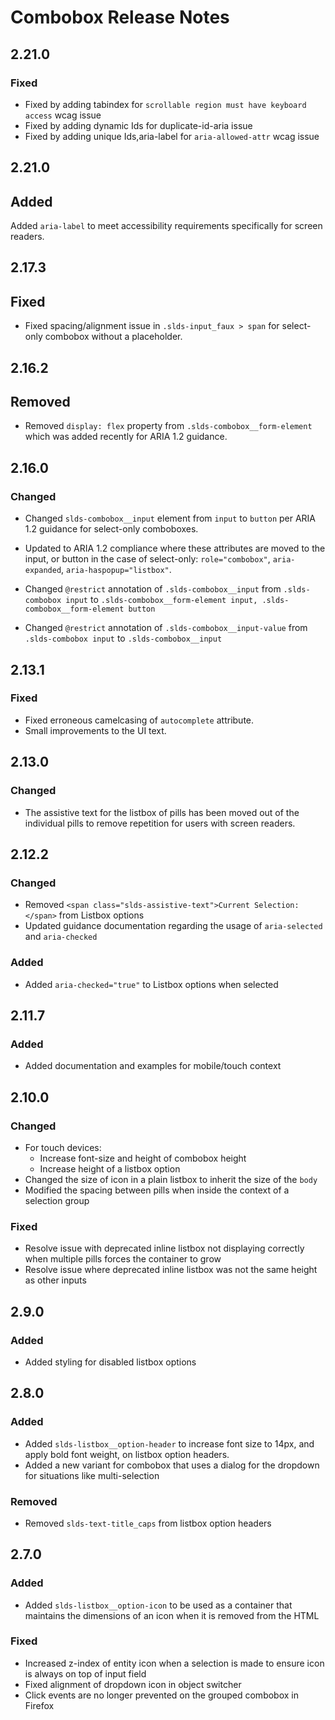 <!-- Release notes authoring guidelines: http://keepachangelog.com/ -->

# Combobox Release Notes

<!-- ## [Unreleased] -->
## 2.21.0
### Fixed
- Fixed by adding tabindex for `scrollable region must have keyboard access` wcag issue
- Fixed by adding dynamic Ids for duplicate-id-aria issue
- Fixed by adding unique Ids,aria-label for `aria-allowed-attr` wcag issue

## 2.21.0

## Added

Added `aria-label` to meet accessibility requirements specifically for screen readers.

## 2.17.3

## Fixed

- Fixed spacing/alignment issue in `.slds-input_faux > span` for select-only combobox without a placeholder.

## 2.16.2

## Removed

- Removed `display: flex` property from `.slds-combobox__form-element` which was added recently for ARIA 1.2 guidance.

## 2.16.0

### Changed

- Changed `slds-combobox__input` element from `input` to `button` per ARIA 1.2 guidance for select-only comboboxes.

- Updated to ARIA 1.2 compliance where these attributes are moved to the input, or button in the case of select-only: `role="combobox"`, `aria-expanded`, `aria-haspopup="listbox"`.

- Changed `@restrict` annotation of `.slds-combobox__input` from `.slds-combobox input` to `.slds-combobox__form-element input, .slds-combobox__form-element button`

- Changed `@restrict` annotation of `.slds-combobox__input-value` from `.slds-combobox input` to `.slds-combobox__input`


## 2.13.1

### Fixed

- Fixed erroneous camelcasing of `autocomplete` attribute.
- Small improvements to the UI text.

## 2.13.0

### Changed

- The assistive text for the listbox of pills has been moved out of the individual pills to remove repetition for users with screen readers.

## 2.12.2

### Changed

- Removed `<span class="slds-assistive-text">Current Selection:</span>` from Listbox options
- Updated guidance documentation regarding the usage of `aria-selected` and `aria-checked`

### Added

- Added `aria-checked="true"` to Listbox options when selected

## 2.11.7

### Added

- Added documentation and examples for mobile/touch context

## 2.10.0

### Changed

- For touch devices:
  - Increase font-size and height of combobox height
  - Increase height of a listbox option
- Changed the size of icon in a plain listbox to inherit the size of the `body`
- Modified the spacing between pills when inside the context of a selection group

### Fixed

- Resolve issue with deprecated inline listbox not displaying correctly when multiple pills forces the container to grow
- Resolve issue where deprecated inline listbox was not the same height as other inputs

## 2.9.0

### Added

- Added styling for disabled listbox options

## 2.8.0

### Added

- Added `slds-listbox__option-header` to increase font size to 14px, and apply bold font weight, on listbox option headers.
- Added a new variant for combobox that uses a dialog for the dropdown for situations like multi-selection

### Removed

- Removed `slds-text-title_caps` from listbox option headers

## 2.7.0

### Added

- Added `slds-listbox__option-icon` to be used as a container that maintains the dimensions of an icon when it is removed from the HTML

### Fixed

- Increased z-index of entity icon when a selection is made to ensure icon is always on top of input field
- Fixed alignment of dropdown icon in object switcher
- Click events are no longer prevented on the grouped combobox in Firefox
